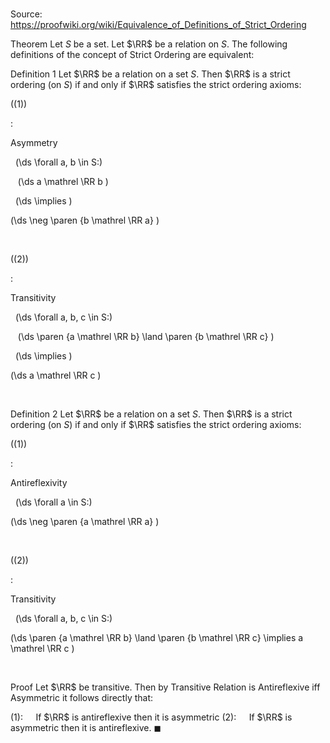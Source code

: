 # 

Source: https://proofwiki.org/wiki/Equivalence_of_Definitions_of_Strict_Ordering



Theorem
Let $S$ be a set.
Let $\RR$ be a relation on $S$.
The following definitions of the concept of Strict Ordering are equivalent:


Definition 1
Let $\RR$ be a relation on a set $S$.
Then $\RR$ is a strict ordering (on $S$) if and only if $\RR$ satisfies the strict ordering axioms:




\((1)\)  

$:$  



Asymmetry   

  \(\ds \forall a, b \in S:\)



   \(\ds a \mathrel \RR b \)

  \(\ds \implies \)  

\(\ds  \neg \paren {b \mathrel \RR a} \)   

  


\((2)\)  

$:$  



Transitivity   

  \(\ds \forall a, b, c \in S:\)



   \(\ds \paren {a \mathrel \RR b} \land \paren {b \mathrel \RR c} \)

  \(\ds \implies \)  

\(\ds  a \mathrel \RR c \)   

  



Definition 2
Let $\RR$ be a relation on a set $S$.
Then $\RR$ is a strict ordering (on $S$) if and only if $\RR$ satisfies the strict ordering axioms:




\((1)\)  

$:$  



Antireflexivity   

  \(\ds \forall a \in S:\)

\(\ds \neg \paren {a \mathrel \RR a} \)   







  


\((2)\)  

$:$  



Transitivity   

  \(\ds \forall a, b, c \in S:\)

\(\ds \paren {a \mathrel \RR b} \land \paren {b \mathrel \RR c} \implies a \mathrel \RR c \)   







  



Proof
Let $\RR$ be transitive.
Then by Transitive Relation is Antireflexive iff Asymmetric it follows directly that:

$(1): \quad$ If $\RR$ is antireflexive then it is asymmetric
$(2): \quad$ If $\RR$ is asymmetric then it is antireflexive.
$\blacksquare$





